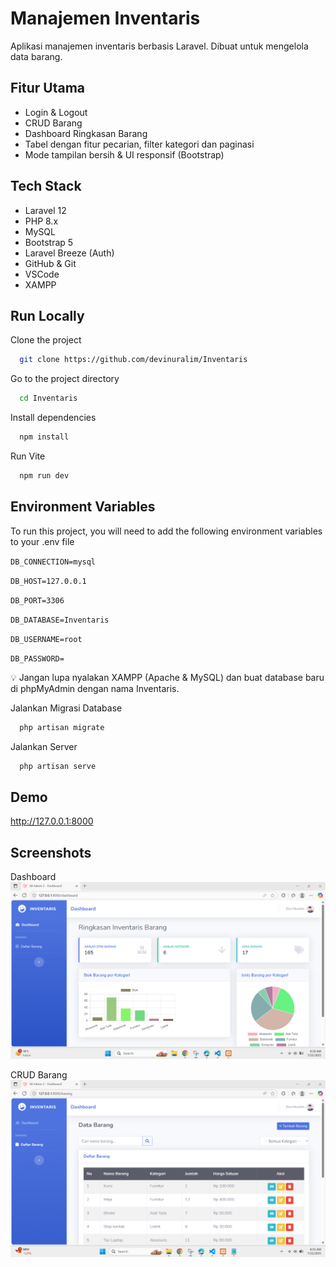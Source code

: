 
# Manajemen Inventaris

Aplikasi manajemen inventaris berbasis Laravel. Dibuat untuk mengelola data barang.

## Fitur Utama

- Login & Logout
- CRUD Barang
- Dashboard Ringkasan Barang
- Tabel dengan fitur pecarian, filter kategori dan paginasi
- Mode tampilan bersih & UI responsif (Bootstrap)

## Tech Stack

- Laravel 12
- PHP 8.x
- MySQL
- Bootstrap 5
- Laravel Breeze (Auth)
- GitHub & Git
- VSCode
- XAMPP

## Run Locally

Clone the project

```bash
  git clone https://github.com/devinuralim/Inventaris
```

Go to the project directory

```bash
  cd Inventaris
```

Install dependencies

```bash
  npm install
```

Run Vite

```bash
  npm run dev
```


## Environment Variables

To run this project, you will need to add the following environment variables to your .env file

`DB_CONNECTION=mysql`

`DB_HOST=127.0.0.1`

`DB_PORT=3306`

`DB_DATABASE=Inventaris`

`DB_USERNAME=root`

`DB_PASSWORD=`

💡 Jangan lupa nyalakan XAMPP (Apache & MySQL) dan buat database baru di phpMyAdmin dengan nama Inventaris.

Jalankan Migrasi Database
```bash
  php artisan migrate
```
Jalankan Server
```bash
  php artisan serve
```
## Demo
http://127.0.0.1:8000
## Screenshots
Dashboard
![Dashboard](public/images/1.png)

CRUD Barang
![Dashboard](public/images/2.png)